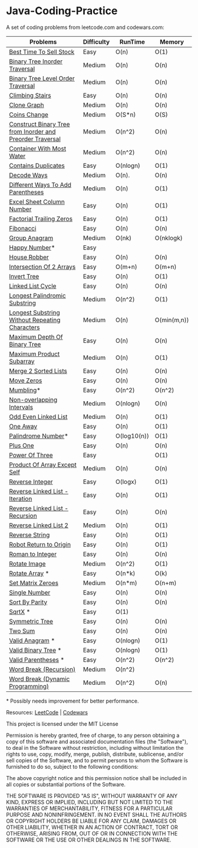 # Java-Coding-Practice

A set of coding problems from leetcode.com and codewars.com:

 | Problems                                                               | Difficulty | RunTime | Memory |
 | ---------------------------------------------------------              | ---------- | ------- | ------ |
 | [Best Time To Sell Stock](/src/BestTimeToBuyAndSellStock.java/)        |  Easy      |  O(n)   |  O(1)  |
 | [Binary Tree Inorder Traversal](/src/BinaryTreeInorderTraversal.java/) |  Medium    |  O(n)   |  O(n)  |
 | [Binary Tree Level Order Traversal](/src/BinaryTreeLevelOrderTraversal.java/)|  Medium   |  O(n)   |  O(n)  |
 | [Climbing Stairs](/src/ClimbingStairs.java/)                           |  Easy      |  O(n)   |  O(n)  |
 | [Clone Graph](/src/CloneGraph.java/)                                   |  Medium   |  O(n)   |  O(n)  |
 | [Coins Change](/src/CoinChange.java)                        			  |  Medium   |  O(S*n)   |  O(S)  |
 | [Construct Binary Tree from Inorder and Preorder Traversal](/src/ConstructBinaryTreeFromInorderAndPreorderTraversal.java/)|Medium|O(n^2)|O(n)  |
 | [Container With Most Water](/src/ContainerWithMostWater.java/)         |  Medium    | O(n^2)  |  O(n)  |
 | [Contains Duplicates](/src/ContainsDuplicate.java/)                    |  Easy      | O(nlogn)|  O(1)  |
 | [Decode Ways](/src/DecodeWays.java)                         			  |  Medium    | O(n).   |  O(n)  |
 | [Different Ways To Add Parentheses](/src/DifferentWaysToAddParentheses.java/)|  Medium     | O(n)|  O(1)  |
 | [Excel Sheet Column Number](/src/ExcelSheetColumnNumber.java/)         |  Easy      |  O(n)   |  O(1)  |
 | [Factorial Trailing Zeros](/src/FactorialTrailingZeroes.java/)         |  Easy      |  O(n)   |  O(1)  |
 | [Fibonacci](/src/fibonacci/)                                           |  Easy      |  O(n)   |  O(n)  |
 | [Group Anagram](/src/GroupAnagrams.java/)                              |  Medium    |  O(nk)  |O(nklogk)|
 | [Happy Number](/src/HappyNumber.java/)*                                |  Easy      |         |        |
 | [House Robber](/src/HouseRobber.java/)                                 |  Easy      |  O(n)   |  O(n)  |
 | [Intersection Of 2 Arrays](/src/IntersectionOfTwoArrays.java/)         |  Easy      | O(m+n)  | O(m+n) |
 | [Invert Tree](/src/InvertTree.java)                                    |  Easy      | O(n)    | O(1)   |
 | [Linked List Cycle](/src/LinkedListCycle.java/)                        |  Easy      |  O(n)   |  O(n)  |
 | [Longest Palindromic Substring](/src/LongestPalindromicSubstring.java/)|  Medium    |  O(n^2) |  O(1)  |
 | [Longest Substring Without Repeating Characters](/src/LongestSubstringWithoutRepeatingCharacter.java/)|  Medium    |  O(n) |  O(min(m,n))  |
 | [Maximum Depth Of Binary Tree](/src/MaximumDepthOfBinaryTree.java/)    |  Easy      |  O(n)   |  O(n)  |
 | [Maximum Product Subarray](/src/MaximumProductSubarray.java/)          |  Medium    |  O(n)   |  O(1)  |
 | [Merge 2 Sorted Lists](/src/mergetwosortedlists/)                      |  Easy      |  O(n)   |  O(n)  |
 | [Move Zeros](/src/MoveZero.java/)                                      |  Easy      |  O(n)   |  O(n)  |    
 | [Mumbling](/src/mumbling/)*                                            |  Easy      |  O(n^2) |  O(n^2)|
 | [Non-overlapping Intervals](/src/NonOverlappingIntervals.java/)        |  Medium    |O(nlogn) |  O(n)  |
 | [Odd Even Linked List](/src/OddEvenLinkedList.java/)                   |  Medium    |  O(n)   |  O(1)  |
 | [One Away](/src/oneaway/)                                              |  Easy      |  O(n)   |  O(1)  |
 | [Palindrome Number](/src/PalindromeNumber.java/)*                      |  Easy      |O(log10(n))| O(1) |
 | [Plus One](/src/PlusOne.java/)                                         |  Easy      |  O(n)   |  O(n)  |
 | [Power Of Three](/src/PowerOfThree.java/)                              |  Easy      |         |  O(1)  |
 | [Product Of Array Except Self](/src/ProductOfArrayExceptSelf.java/)    |  Medium    |  O(n)   |  O(n)  |
 | [Reverse Integer](/src/ReverseInteger.java/)                           |  Easy      | O(logx) |  O(1)  |
 | [Reverse Linked List - Iteration](/src/reverselinkedlist/IterationWay.java)|  Easy      |  O(n)   |  O(1)  |
 | [Reverse Linked List - Recursion](/src/reverselinkedlist/RecursionWay.java)|  Easy      |  O(n)   |  O(n)  |
 | [Reverse Linked List 2](/src/ReverseLinkedList2.java/)                 |  Medium    |  O(n)   |  O(1)  |
 | [Reverse String](/src/ReverseString.java)                              |  Easy      |  O(n)   |  O(1)  |
 | [Robot Return to Origin](/src/RobotReturnToOrigin.java/)               |  Easy      |  O(n)   |  O(1)  |
 | [Roman to Integer](/src/RomanToInteger.java/)                          |  Easy      |  O(n)   |  O(n)  |
 | [Rotate Image](/src/RotateImage.java/)                                 |  Medium    | O(n^2)  |  O(1)  |
 | [Rotate Array](/src/rotatearray/) *                                    |  Easy      |  O(n*k) |  O(k)  | 
 | [Set Matrix Zeroes](/src/SetMatrixZeroes.java/)         				  |  Medium    |  O(n*m) |  O(n+m)|
 | [Single Number](/src/SingleNumber.java/)                               |  Easy      |  O(n)   |  O(n)  |
 | [Sort By Parity](/src/SortArrayByParity.java/)                         |  Easy      |  O(n)   |  O(n)  |
 | [SqrtX](/src/SqrtX.java/) *                                            |  Easy      |  O(1)   |        |
 | [Symmetric Tree](/src/SymmetricTree.java/)                             |  Easy      |  O(n)   |  O(n)  |         
 | [Two Sum](/src/TwoSum.java/)                                           |  Easy      |  O(n)   |  O(n)  |
 | [Valid Anagram](/src/ValidAnagram.java/) *                             |  Easy      | O(nlogn)|  O(1)  |
 | [Valid Binary Tree](/src/ValidBinaryTree.java/) *                      |  Easy      | O(nlogn)|  O(1)  |
 | [Valid Parentheses](/src/validparentheses/) *                          |  Easy      | O(n^2)  | O(n^2) |
 | [Word Break (Recursion)](/src/wordBreak1/)                             |  Medium    | O(n^2)  |    |
 | [Word Break (Dynamic Programming)](/src/WordBreak_DP.java/)            |  Medium    |   O(n^2)| O(n)|
 
 \* Possibly needs improvement for better performance.
 
Resources:
[LeetCode](https://leetcode.com) |
[Codewars](https://www.codewars.com)


This project is licensed under the MIT License

Permission is hereby granted, free of charge, to any person obtaining a copy of this software and associated documentation files (the "Software"), to deal in the Software without restriction, including without limitation the rights to use, copy, modify, merge, publish, distribute, sublicense, and/or sell copies of the Software, and to permit persons to whom the Software is furnished to do so, subject to the following conditions:

The above copyright notice and this permission notice shall be included in all copies or substantial portions of the Software.

THE SOFTWARE IS PROVIDED "AS IS", WITHOUT WARRANTY OF ANY KIND, EXPRESS OR IMPLIED, INCLUDING BUT NOT LIMITED TO THE WARRANTIES OF MERCHANTABILITY, FITNESS FOR A PARTICULAR PURPOSE AND NONINFRINGEMENT. IN NO EVENT SHALL THE AUTHORS OR COPYRIGHT HOLDERS BE LIABLE FOR ANY CLAIM, DAMAGES OR OTHER LIABILITY, WHETHER IN AN ACTION OF CONTRACT, TORT OR OTHERWISE, ARISING FROM, OUT OF OR IN CONNECTION WITH THE SOFTWARE OR THE USE OR OTHER DEALINGS IN THE SOFTWARE.
